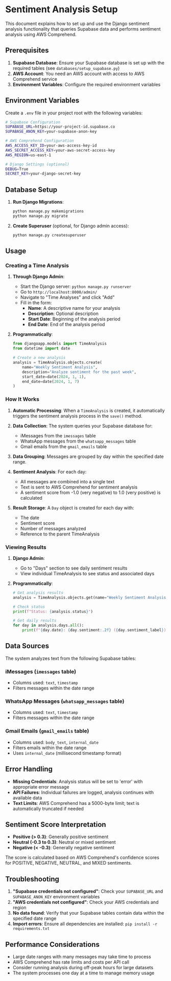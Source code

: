 # Sentiment Analysis Setup

This document explains how to set up and use the Django sentiment analysis functionality that queries Supabase data and performs sentiment analysis using AWS Comprehend.

## Prerequisites

1. **Supabase Database**: Ensure your Supabase database is set up with the required tables (see `databases/setup_supabase.py`)
2. **AWS Account**: You need an AWS account with access to AWS Comprehend service
3. **Environment Variables**: Configure the required environment variables

## Environment Variables

Create a `.env` file in your project root with the following variables:

```bash
# Supabase Configuration
SUPABASE_URL=https://your-project-id.supabase.co
SUPABASE_ANON_KEY=your-supabase-anon-key

# AWS Comprehend Configuration
AWS_ACCESS_KEY_ID=your-aws-access-key-id
AWS_SECRET_ACCESS_KEY=your-aws-secret-access-key
AWS_REGION=us-east-1

# Django Settings (optional)
DEBUG=True
SECRET_KEY=your-django-secret-key
```

## Database Setup

1. **Run Django Migrations**:

   ```bash
   python manage.py makemigrations
   python manage.py migrate
   ```

2. **Create Superuser** (optional, for Django admin access):
   ```bash
   python manage.py createsuperuser
   ```

## Usage

### Creating a Time Analysis

1. **Through Django Admin**:

   - Start the Django server: `python manage.py runserver`
   - Go to `http://localhost:8000/admin/`
   - Navigate to "Time Analyses" and click "Add"
   - Fill in the form:
     - **Name**: A descriptive name for your analysis
     - **Description**: Optional description
     - **Start Date**: Beginning of the analysis period
     - **End Date**: End of the analysis period

2. **Programmatically**:

   ```python
   from djangoapp.models import TimeAnalysis
   from datetime import date

   # Create a new analysis
   analysis = TimeAnalysis.objects.create(
       name="Weekly Sentiment Analysis",
       description="Analyze sentiment for the past week",
       start_date=date(2024, 1, 1),
       end_date=date(2024, 1, 7)
   )
   ```

### How It Works

1. **Automatic Processing**: When a `TimeAnalysis` is created, it automatically triggers the sentiment analysis process in the `save()` method.

2. **Data Collection**: The system queries your Supabase database for:

   - iMessages from the `imessages` table
   - WhatsApp messages from the `whatsapp_messages` table
   - Gmail emails from the `gmail_emails` table

3. **Data Grouping**: Messages are grouped by day within the specified date range.

4. **Sentiment Analysis**: For each day:

   - All messages are combined into a single text
   - Text is sent to AWS Comprehend for sentiment analysis
   - A sentiment score from -1.0 (very negative) to 1.0 (very positive) is calculated

5. **Result Storage**: A `Day` object is created for each day with:
   - The date
   - Sentiment score
   - Number of messages analyzed
   - Reference to the parent TimeAnalysis

### Viewing Results

1. **Django Admin**:

   - Go to "Days" section to see daily sentiment results
   - View individual TimeAnalysis to see status and associated days

2. **Programmatically**:

   ```python
   # Get analysis results
   analysis = TimeAnalysis.objects.get(name="Weekly Sentiment Analysis")

   # Check status
   print(f"Status: {analysis.status}")

   # Get daily results
   for day in analysis.days.all():
       print(f"{day.date}: {day.sentiment:.2f} ({day.sentiment_label}) - {day.message_count} messages")
   ```

## Data Sources

The system analyzes text from the following Supabase tables:

### iMessages (`imessages` table)

- Columns used: `text`, `timestamp`
- Filters messages within the date range

### WhatsApp Messages (`whatsapp_messages` table)

- Columns used: `text`, `timestamp`
- Filters messages within the date range

### Gmail Emails (`gmail_emails` table)

- Columns used: `body_text`, `internal_date`
- Filters emails within the date range
- Uses `internal_date` (millisecond timestamp format)

## Error Handling

- **Missing Credentials**: Analysis status will be set to 'error' with appropriate error message
- **API Failures**: Individual failures are logged, analysis continues with available data
- **Text Limits**: AWS Comprehend has a 5000-byte limit; text is automatically truncated if needed

## Sentiment Score Interpretation

- **Positive (> 0.3)**: Generally positive sentiment
- **Neutral (-0.3 to 0.3)**: Neutral or mixed sentiment
- **Negative (< -0.3)**: Generally negative sentiment

The score is calculated based on AWS Comprehend's confidence scores for POSITIVE, NEGATIVE, NEUTRAL, and MIXED sentiments.

## Troubleshooting

1. **"Supabase credentials not configured"**: Check your `SUPABASE_URL` and `SUPABASE_ANON_KEY` environment variables
2. **"AWS credentials not configured"**: Check your AWS credentials and region
3. **No data found**: Verify that your Supabase tables contain data within the specified date range
4. **Import errors**: Ensure all dependencies are installed: `pip install -r requirements.txt`

## Performance Considerations

- Large date ranges with many messages may take time to process
- AWS Comprehend has rate limits and costs per API call
- Consider running analysis during off-peak hours for large datasets
- The system processes one day at a time to manage memory usage
